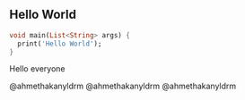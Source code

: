 ## Hello World


```dart
void main(List<String> args) {
  print('Hello World');
}
```
Hello everyone 

@ahmethakanyldrm
@ahmethakanyldrm
@ahmethakanyldrm
